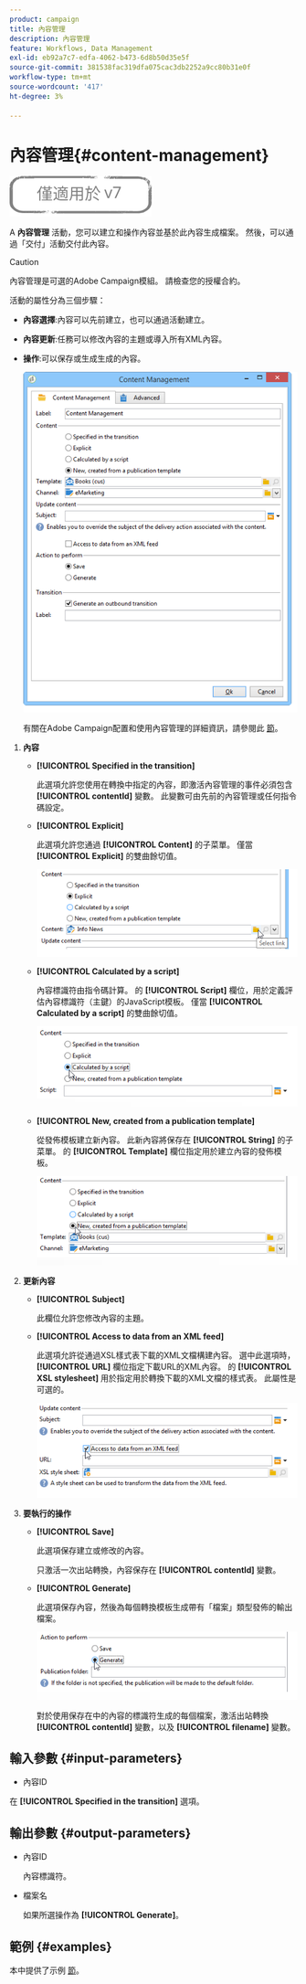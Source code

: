 ```yaml
---
product: campaign
title: 內容管理
description: 內容管理
feature: Workflows, Data Management
exl-id: eb92a7c7-edfa-4062-b473-6d8b50d35e5f
source-git-commit: 381538fac319dfa075cac3db2252a9cc80b31e0f
workflow-type: tm+mt
source-wordcount: '417'
ht-degree: 3%

---
```


# 內容管理{#content-management}

![](../../assets/v7-only.svg)

A **內容管理** 活動，您可以建立和操作內容並基於此內容生成檔案。 然後，可以通過「交付」活動交付此內容。

>[!CAUTION]
>
>內容管理是可選的Adobe Campaign模組。 請檢查您的授權合約。

活動的屬性分為三個步驟：

* **內容選擇**:內容可以先前建立，也可以通過活動建立。
* **內容更新**:任務可以修改內容的主題或導入所有XML內容。
* **操作**:可以保存或生成生成的內容。

   ![](assets/content_mgmt_edit.png)

   有關在Adobe Campaign配置和使用內容管理的詳細資訊，請參閱此 [節](../../delivery/using/about-content-management.md)。

1. **內容**

   * **[!UICONTROL Specified in the transition]**

      此選項允許您使用在轉換中指定的內容，即激活內容管理的事件必須包含 **[!UICONTROL contentId]** 變數。 此變數可由先前的內容管理或任何指令碼設定。

   * **[!UICONTROL Explicit]**

      此選項允許您通過 **[!UICONTROL Content]** 的子菜單。 僅當 **[!UICONTROL Explicit]** 的雙曲餘切值。

      ![](assets/content_mgmt_explicit.png)

   * **[!UICONTROL Calculated by a script]**

      內容標識符由指令碼計算。 的 **[!UICONTROL Script]** 欄位，用於定義評估內容標識符（主鍵）的JavaScript模板。 僅當 **[!UICONTROL Calculated by a script]** 的雙曲餘切值。

      ![](assets/content_mgmt_script.png)

   * **[!UICONTROL New, created from a publication template]**

      從發佈模板建立新內容。 此新內容將保存在 **[!UICONTROL String]** 的子菜單。 的 **[!UICONTROL Template]** 欄位指定用於建立內容的發佈模板。

      ![](assets/content_mgmt_new.png)

1. **更新內容**

   * **[!UICONTROL Subject]**

      此欄位允許您修改內容的主題。

   * **[!UICONTROL Access to data from an XML feed]**

      此選項允許從通過XSL樣式表下載的XML文檔構建內容。 選中此選項時， **[!UICONTROL URL]** 欄位指定下載URL的XML內容。 的 **[!UICONTROL XSL stylesheet]** 用於指定用於轉換下載的XML文檔的樣式表。 此屬性是可選的。

      ![](assets/content_mgmt_xmlcontent.png)

1. **要執行的操作**

   * **[!UICONTROL Save]**

      此選項保存建立或修改的內容。

      只激活一次出站轉換，內容保存在 **[!UICONTROL contentId]** 變數。

   * **[!UICONTROL Generate]**

      此選項保存內容，然後為每個轉換模板生成帶有「檔案」類型發佈的輸出檔案。

      ![](assets/content_mgmt_generate.png)

      對於使用保存在中的內容的標識符生成的每個檔案，激活出站轉換 **[!UICONTROL contentId]** 變數，以及 **[!UICONTROL filename]** 變數。

## 輸入參數 {#input-parameters}

* 內容ID

在 **[!UICONTROL Specified in the transition]** 選項。

## 輸出參數 {#output-parameters}

* 內容ID

   內容標識符。

* 檔案名

   如果所選操作為 **[!UICONTROL Generate]**。

## 範例 {#examples}

本中提供了示例 [節](../../delivery/using/automating-via-workflows.md#examples)。

